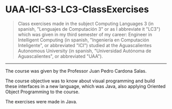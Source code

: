 # UAA-ICI-S3-LC3-ClassExercises

> Class exercises made in the subject Computing Languages 3 (in spanish, "Lenguajes de Computación 3" or as I abbreviate it "LC3") which was given in my third semester of my career: Engineer in Intelligent Computing (in spanish, "Ingeniería en Computación Inteligente", or abbreviated "ICI") studied at the Aguascalientes Autonomous University (in spanish, "Universidad Autónoma de Aguascalientes", or abbreviated "UAA").

---

The course was given by the Professor Juan Pedro Cardona Salas.

The course objective was to know about visual programming and build these interfaces in a new language, which was Java, also applying Oriented Object Programming to the course.

The exercises were made in Java.
